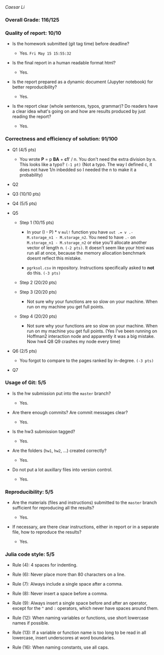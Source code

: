 *Caesar Li*

### Overall Grade: 116/125

### Quality of report: 10/10

* Is the homework submitted (git tag time) before deadline?

    - Yes. `Fri May 15 15:55:32`

* Is the final report in a human readable format html?
	
    - Yes.

* Is the report prepared as a dynamic document (Jupyter notebook) for better reproducibility?
    
    - Yes.

* Is the report clear (whole sentences, typos, grammar)? Do readers have a clear idea what's going on and how are results produced by just reading the report?
    
    - Yes.


### Correctness and efficiency of solution: 91/100

* Q1 (4/5 pts)

    - You wrote **P** = p **BA** + **c1**' / n. You don't need the extra division by n. This looks like a typo? `(-1 pt)`
(Not a typo. The way I defined c, it does not have 1/n inbedded so I needed the n to make it a probability)
* Q2 
	
* Q3 (10/10 pts)

* Q4 (5/5 pts) 

* Q5

    * Step 1 (10/15 pts)

        - In your (I - P) * v `mul!` function you have `out .= v .- M.storage_n1 - M.storage_n2`. You need to have `.-` on `M.storage_n1 - M.storage_n2` or else you'll allocate another vector of length n. `(-2 pts)`. It doesn't seem like your html was run all at once, because the memory allocation benchmark doesnt reflect this mistake.

        - `pgrksol.csv` in repository. Instructions specifically asked to **not** do this. `(-3 pts)`

    * Step 2 (20/20 pts)

    * Step 3 (20/20 pts)

        - Not sure why your functions are so slow on your machine. When run on my machine you get full points.

    * Step 4 (20/20 pts)

        - Not sure why your functions are so slow on your machine. When run on my machine you get full points.
(Yes I've been running on Hoffman2 interaction node and apparently it was a big mistake. Now hw4 Q8 Q9 crashes my node every time)
* Q6 (2/5 pts)
    
    - You forgot to compare to the pages ranked by in-degree. `(-3 pts)`

* Q7


### Usage of Git: 5/5

* Is the hw submission put into the `master` branch?

    - Yes.

* Are there enough commits? Are commit messages clear? 

    - Yes.

* Is the hw3 submission tagged?

    - Yes.

* Are the folders (`hw1`, `hw2`, ...) created correctly?

    - Yes.

* Do not put a lot auxillary files into version control.  
    
    - Yes.


### Reproducibility: 5/5

* Are the materials (files and instructions) submitted to the `master` branch sufficient for reproducing all the results? 

    - Yes.

* If necessary, are there clear instructions, either in report or in a separate file, how to reproduce the results?  

    - Yes.


### Julia code style: 5/5

* Rule (4): 4 spaces for indenting. 
    
* Rule (6): Never place more than 80 characters on a line.

* Rule (7): Always include a single space after a comma. 

* Rule (8):  Never insert a space before a comma.

* Rule (9): Always insert a single space before and after an operator, except for the `^` and `:` operators, which never have spaces around them.

* Rule (12): When naming variables or functions, use short lowercase names if possible.

* Rule (13): If a variable or function name is too long to be read in all lowercase, insert underscores at word boundaries.

* Rule (16): When naming constants, use all caps.
